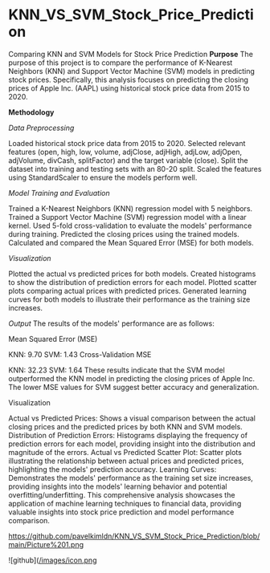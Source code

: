 # KNN_VS_SVM_Stock_Price_Prediction
Comparing KNN and SVM Models for Stock Price Prediction
**Purpose**
The purpose of this project is to compare the performance of K-Nearest Neighbors (KNN) and Support Vector Machine (SVM) models in predicting stock prices. Specifically, this analysis focuses on predicting the closing prices of Apple Inc. (AAPL) using historical stock price data from 2015 to 2020.

**Methodology**

*Data Preprocessing*

Loaded historical stock price data from 2015 to 2020.
Selected relevant features (open, high, low, volume, adjClose, adjHigh, adjLow, adjOpen, adjVolume, divCash, splitFactor) and the target variable (close).
Split the dataset into training and testing sets with an 80-20 split.
Scaled the features using StandardScaler to ensure the models perform well.

*Model Training and Evaluation*

Trained a K-Nearest Neighbors (KNN) regression model with 5 neighbors.
Trained a Support Vector Machine (SVM) regression model with a linear kernel.
Used 5-fold cross-validation to evaluate the models' performance during training.
Predicted the closing prices using the trained models.
Calculated and compared the Mean Squared Error (MSE) for both models.

*Visualization*

Plotted the actual vs predicted prices for both models.
Created histograms to show the distribution of prediction errors for each model.
Plotted scatter plots comparing actual prices with predicted prices.
Generated learning curves for both models to illustrate their performance as the training size increases.

*Output*
The results of the models' performance are as follows:

Mean Squared Error (MSE)

KNN: 9.70
SVM: 1.43
Cross-Validation MSE

KNN: 32.23
SVM: 1.64
These results indicate that the SVM model outperformed the KNN model in predicting the closing prices of Apple Inc. The lower MSE values for SVM suggest better accuracy and generalization.

Visualization

Actual vs Predicted Prices:
Shows a visual comparison between the actual closing prices and the predicted prices by both KNN and SVM models.
Distribution of Prediction Errors:
Histograms displaying the frequency of prediction errors for each model, providing insight into the distribution and magnitude of the errors.
Actual vs Predicted Scatter Plot:
Scatter plots illustrating the relationship between actual prices and predicted prices, highlighting the models' prediction accuracy.
Learning Curves:
Demonstrates the models' performance as the training set size increases, providing insights into the models' learning behavior and potential overfitting/underfitting.
This comprehensive analysis showcases the application of machine learning techniques to financial data, providing valuable insights into stock price prediction and model performance comparison.

https://github.com/pavelkimldn/KNN_VS_SVM_Stock_Price_Prediction/blob/main/Picture%201.png

![github]([/images/icon.png](https://github.com/pavelkimldn/KNN_VS_SVM_Stock_Price_Prediction/blob/main/Picture%201.png)

